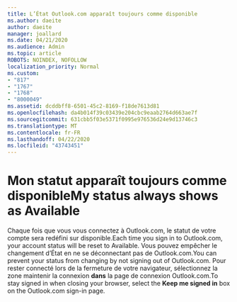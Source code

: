 ```yaml
---
title: L’État Outlook.com apparaît toujours comme disponible
ms.author: daeite
author: daeite
manager: joallard
ms.date: 04/21/2020
ms.audience: Admin
ms.topic: article
ROBOTS: NOINDEX, NOFOLLOW
localization_priority: Normal
ms.custom:
- "817"
- "1767"
- "1768"
- "8000049"
ms.assetid: dcddbff8-6501-45c2-8169-f18de7613d81
ms.openlocfilehash: da4b014f39c03439e204cbc9eaab2764d663ae7f
ms.sourcegitcommit: 631cbb5f03e5371f0995e976536d24e9d13746c3
ms.translationtype: MT
ms.contentlocale: fr-FR
ms.lasthandoff: 04/22/2020
ms.locfileid: "43743451"
---
```

# <a name="my-status-always-shows-as-available"></a><span data-ttu-id="d14f9-102">Mon statut apparaît toujours comme disponible</span><span class="sxs-lookup"><span data-stu-id="d14f9-102">My status always shows as Available</span></span>

<span data-ttu-id="d14f9-103">Chaque fois que vous vous connectez à Outlook.com, le statut de votre compte sera redéfini sur disponible.</span><span class="sxs-lookup"><span data-stu-id="d14f9-103">Each time you sign in to Outlook.com, your account status will be reset to Available.</span></span> <span data-ttu-id="d14f9-104">Vous pouvez empêcher le changement d’État en ne se déconnectant pas de Outlook.com.</span><span class="sxs-lookup"><span data-stu-id="d14f9-104">You can prevent your status from changing by not signing out of Outlook.com.</span></span> <span data-ttu-id="d14f9-105">Pour rester connecté lors de la fermeture de votre navigateur, sélectionnez la zone maintenir la connexion **dans** la page de connexion Outlook.com.</span><span class="sxs-lookup"><span data-stu-id="d14f9-105">To stay signed in when closing your browser, select the **Keep me signed in** box on the Outlook.com sign-in page.</span></span>
